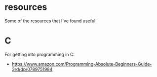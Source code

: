 # resources
Some of the resources that I've found useful

# C
For getting into programming in C:
- https://www.amazon.com/Programming-Absolute-Beginners-Guide-3rd/dp/0789751984
